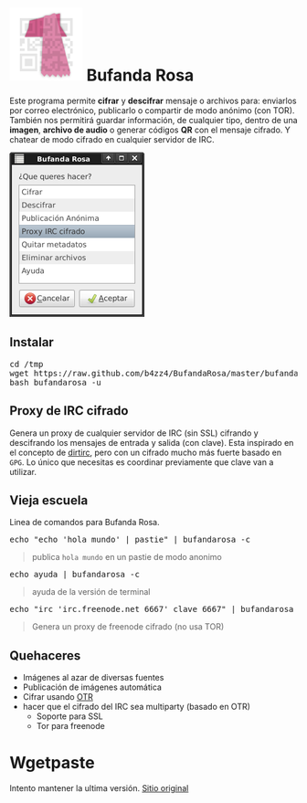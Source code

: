 # ![captura del programa](img/bufandarosa.png) Bufanda Rosa


Este programa permite **cifrar** y **descifrar** mensaje o archivos para: enviarlos por correo electrónico, publicarlo o compartir de modo anónimo (con TOR). 
También nos permitirá guardar información, de cualquier tipo, dentro de una **imagen**,  **archivo de audio** o generar códigos **QR** con el mensaje cifrado.
Y chatear de modo cifrado en cualquier servidor de IRC.

![captura del programa](img/cifrado.png)

## Instalar

<pre>
cd /tmp
wget https://raw.github.com/b4zz4/BufandaRosa/master/bufandarosa
bash bufandarosa -u
</pre>

## Proxy de IRC cifrado

Genera un proxy de cualquier servidor de IRC (sin SSL) cifrando y descifrando los mensajes de entrada y salida (con clave).
Esta inspirado en el concepto de [dirtirc](http://dirtirc.sf.net), pero con un cifrado mucho más fuerte basado en `GPG`.
Lo único que necesitas es coordinar previamente que clave van a utilizar.

## Vieja escuela

Linea de comandos para Bufanda Rosa.

<pre>
echo "echo 'hola mundo' | pastie" | bufandarosa -c
</pre>
> publica `hola mundo` en un pastie de modo anonimo

<pre>
echo ayuda | bufandarosa -c
</pre>
> ayuda de la versión de terminal

<pre>
echo "irc 'irc.freenode.net 6667' clave 6667" | bufandarosa -c
</pre>
> Genera un proxy de freenode cifrado (no usa TOR)

## Quehaceres

* Imágenes al azar de diversas fuentes
* Publicación de imágenes automática
* Cifrar usando [OTR](http://www.cypherpunks.ca/otr/)
* hacer que el cifrado del IRC sea multiparty (basado en OTR)
  * Soporte para SSL
  * Tor para freenode

# Wgetpaste

Intento mantener la ultima versión. [Sitio original](http://wgetpaste.zlin.dk/)
